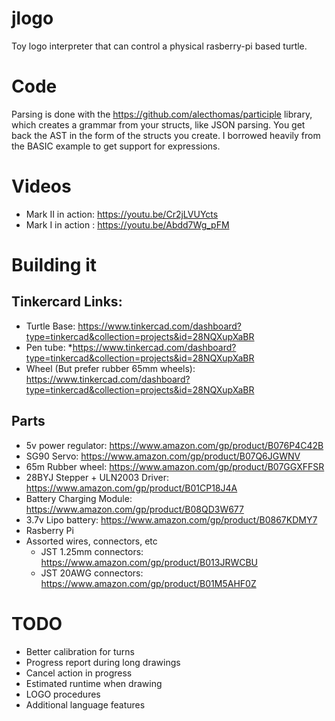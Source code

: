 # jlogo
Toy logo interpreter that can control a physical rasberry-pi based turtle.

# Code
Parsing is done with the https://github.com/alecthomas/participle library, which creates a grammar from your structs, like JSON parsing.
You get back the AST in the form of the structs you create.
I borrowed heavily from the BASIC example to get support for expressions.

# Videos
* Mark II in action: https://youtu.be/Cr2jLVUYcts
* Mark I in action : https://youtu.be/Abdd7Wg_pFM

# Building it
## Tinkercard Links:
* Turtle Base: https://www.tinkercad.com/dashboard?type=tinkercad&collection=projects&id=28NQXupXaBR
* Pen tube: *https://www.tinkercad.com/dashboard?type=tinkercad&collection=projects&id=28NQXupXaBR
* Wheel (But prefer rubber 65mm wheels): https://www.tinkercad.com/dashboard?type=tinkercad&collection=projects&id=28NQXupXaBR

## Parts
* 5v power regulator: https://www.amazon.com/gp/product/B076P4C42B
* SG90 Servo: https://www.amazon.com/gp/product/B07Q6JGWNV
* 65m Rubber wheel: https://www.amazon.com/gp/product/B07GGXFFSR
* 28BYJ Stepper + ULN2003 Driver: https://www.amazon.com/gp/product/B01CP18J4A
* Battery Charging Module: https://www.amazon.com/gp/product/B08QD3W677
* 3.7v Lipo battery: https://www.amazon.com/gp/product/B0867KDMY7
* Rasberry Pi
* Assorted wires, connectors, etc
  * JST 1.25mm connectors: https://www.amazon.com/gp/product/B013JRWCBU
  * JST 20AWG connectors: https://www.amazon.com/gp/product/B01M5AHF0Z

# TODO
* Better calibration for turns
* Progress report during long drawings
* Cancel action in progress
* Estimated runtime when drawing 
* LOGO procedures
* Additional language features
